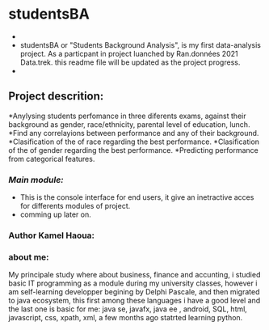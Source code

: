 # studentsBA
*
* studentsBA or "Students Background Analysis", is my first data-analysis project. As a particpant in project luanched by Ran.données 2021 Data.trek. this readme file will be updated as the project progress.
*
## Project descrition:
 *Anylysing students perfomance in three diferents exams, against their background as gender, race/ethnicity, parental level of education, lunch.
 *Find any correlayions between performance and any of their background.
 *Clasification of the of race regarding the best performance. 
 *Clasification of the of gender regarding the best performance.
 *Predicting performance from categorical features.
### *Main module:*
* This is the console interface for end users, it give an inetractive acces for differents modules of project.
* comming up later on.
### Author Kamel Haoua:
### about me:
My principale study where about business, finance and accunting, i studied basic  IT programming as a module during my university classes, however i am self-learning developper begining by Delphi Pascale, and then migrated to java ecosystem, this  first among these languages i have a good level and the last one is basic for me:
java se, javafx, java ee , android, SQL, html, javascript, css, xpath,  xml,  a few months ago statrted learning python.


